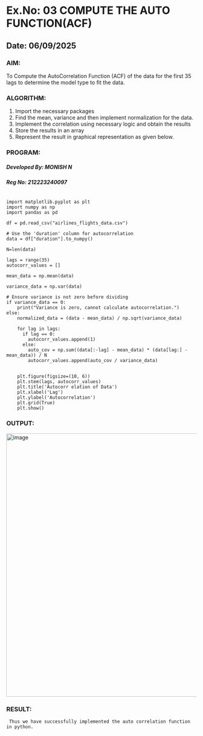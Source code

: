 # Ex.No: 03   COMPUTE THE AUTO FUNCTION(ACF)
## Date: 06/09/2025

### AIM:
To Compute the AutoCorrelation Function (ACF) of the data for the first 35 lags to determine the model
type to fit the data.
### ALGORITHM:
1. Import the necessary packages
2. Find the mean, variance and then implement normalization for the data.
3. Implement the correlation using necessary logic and obtain the results
4. Store the results in an array
5. Represent the result in graphical representation as given below.
### PROGRAM:
##### Developed By: MONISH N
##### Reg No: 212223240097
```

import matplotlib.pyplot as plt
import numpy as np
import pandas as pd

df = pd.read_csv("airlines_flights_data.csv")

# Use the 'duration' column for autocorrelation
data = df["duration"].to_numpy()

N=len(data)

lags = range(35)
autocorr_values = []

mean_data = np.mean(data)

variance_data = np.var(data)

# Ensure variance is not zero before dividing
if variance_data == 0:
    print("Variance is zero, cannot calculate autocorrelation.")
else:
    normalized_data = (data - mean_data) / np.sqrt(variance_data)

    for lag in lags:
      if lag == 0:
        autocorr_values.append(1)
      else:
        auto_cov = np.sum((data[:-lag] - mean_data) * (data[lag:] - mean_data)) / N
        autocorr_values.append(auto_cov / variance_data)


    plt.figure(figsize=(10, 6))
    plt.stem(lags, autocorr_values)
    plt.title('Autocorr elation of Data')
    plt.xlabel('Lag')
    plt.ylabel('Autocorrelation')
    plt.grid(True)
    plt.show()
```



### OUTPUT:
<img width="1159" height="697" alt="image" src="https://github.com/user-attachments/assets/beafd6be-00a9-46da-aa07-2720e13d88dc" />



### RESULT:
     Thus we have successfully implemented the auto correlation function in python.
